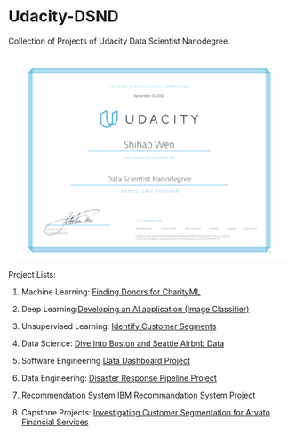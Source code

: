 # Udacity-DSND
Collection of Projects of Udacity Data Scientist Nanodegree.

![Certificate](DSND-Certificate.png)

Project Lists:

1. Machine Learning: [Finding Donors for CharityML](https://github.com/wenshihao1993/Udacity-DSND/tree/master/Machine%20Learning/Supervised%20Learning%20Project)

2. Deep Learning:[Developing an AI application (Image Classifier)](https://github.com/wenshihao1993/Udacity-DSND/tree/master/Deep%20Learning/Deep%20Learning%20Project)

3. Unsupervised Learning: [Identify Customer Segments](https://github.com/wenshihao1993/Udacity-DSND/tree/master/Unsupervised%20Learning/Unsupervised%20Learning%20Project)

4. Data Science: [Dive Into Boston and Seattle Airbnb Data](https://github.com/wenshihao1993/Udacity-DSND/tree/master/Introduction_to_data_science)

5. Software Engineering [Data Dashboard Project](https://github.com/wenshihao1993/Udacity-DSND/tree/master/Software%20Engineering/Data%20Dashboard%20Project)

6. Data Engineering: [Disaster Response Pipeline Project](https://github.com/wenshihao1993/Udacity-DSND/tree/master/Data%20Engineering/Disaster%20Response%20Pipeline%20Project)

7. Recommendation System [IBM Recommandation System Project](https://github.com/wenshihao1993/Udacity-DSND/tree/master/Experimental%20Design%20%26%20Recommandations/IBM%20Recommendation%20System%20Project)

8. Capstone Projects: [Investigating Customer Segmentation for Arvato Financial Services](https://github.com/wenshihao1993/Udacity-DSND/tree/master/Capstone%20Project/Arvato%20Capstone%20Project)
